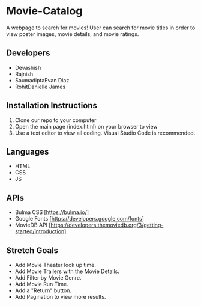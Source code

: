 # Movie-Catalog
A webpage to search for movies!  User can search for movie titles in order to view poster images, movie details, and movie ratings.


## Developers
- Devashish
- Rajnish
- SaumadiptaEvan Diaz 
- RohitDanielle James 

## Installation Instructions
1. Clone our repo to your computer
2. Open the main page (index.html) on your browser to view
3. Use a text editor to view all coding.  Visual Studio Code is recommended.

## Languages
* HTML
* CSS
* JS

## APIs
* Bulma CSS [https://bulma.io/]
* Google Fonts [https://developers.google.com/fonts]
* MovieDB API [https://developers.themoviedb.org/3/getting-started/introduction]


## Stretch Goals
- Add Movie Theater look up time.
- Add Movie Trailers with the Movie Details.
- Add Filter by Movie Genre.
- Add Movie Run Time.
- Add a "Return" button.
- Add Pagination to view more results.

